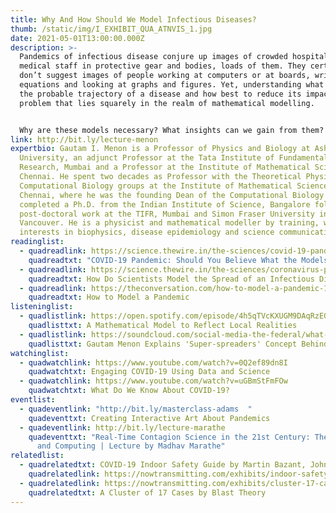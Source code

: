 ```yaml
---
title: Why And How Should We Model Infectious Diseases?
thumb: /static/img/I_EXHIBIT_QUA_ATNVIS_1.jpg
date: 2021-05-01T13:00:00.000Z
description: >-
  Pandemics of infectious disease conjure up images of crowded hospitals,
  medical staff in protective gear and bodies, loads of them. They certainly
  don’t suggest images of people working at computers or at boards, writing down
  equations and looking at graphs and figures. Yet, understanding what might be
  the probable trajectory of a disease and how best to reduce its impact is a
  problem that lies squarely in the realm of mathematical modelling. 


  Why are these models necessary? What insights can we gain from them? In this talk, Professor Gautam Menon will discuss these questions, as well as survey some epidemic models that are used to understand and model disease spread. Approaching these topics through a qualitative rather than technical lens, Menon will show how to develop the right intuition about what goes into modeling infectious diseases.
link: http://bit.ly/lecture-menon
expertbio: Gautam I. Menon is a Professor of Physics and Biology at Ashoka
  University, an adjunct Professor at the Tata Institute of Fundamental
  Research, Mumbai and a Professor at the Institute of Mathematical Sciences,
  Chennai. He spent two decades as Professor with the Theoretical Physics and
  Computational Biology groups at the Institute of Mathematical Sciences,
  Chennai, where he was the founding Dean of the Computational Biology group. He
  completed a Ph.D. from the Indian Institute of Science, Bangalore followed by
  post-doctoral work at the TIFR, Mumbai and Simon Fraser University in
  Vancouver. He is a physicist and mathematical modeller by training, with
  interests in biophysics, disease epidemiology and science communication.
readinglist:
  - quadreadlink: https://science.thewire.in/the-sciences/covid-19-pandemic-infectious-disease-transmission-sir-seir-icmr-indiasim-agent-based-modelling/
    quadreadtxt: "COVID-19 Pandemic: Should You Believe What the Models Say About India?"
  - quadreadlink: https://science.thewire.in/the-sciences/coronavirus-pandemic-infectious-disease-transmission-modelling-kermack-mckendrick-theory-seir-model/
    quadreadtxt: How Do Scientists Model the Spread of an Infectious Disease?
  - quadreadlink: https://theconversation.com/how-to-model-a-pandemic-134187
    quadreadtxt: How to Model a Pandemic
listeninglist:
  - quadlistlink: https://open.spotify.com/episode/4h5qTVcKXUGM9DAqRzEGOU
    quadlisttxt: A Mathematical Model to Reflect Local Realities
  - quadlistlink: https://soundcloud.com/social-media-the-federal/what-is-indian-exceptionalism-explains
    quadlisttxt: Gautam Menon Explains 'Super-spreaders' Concept Behind COVID-19
watchinglist:
  - quadwatchlink: https://www.youtube.com/watch?v=0Q2ef89dn8I
    quadwatchtxt: Engaging COVID-19 Using Data and Science
  - quadwatchlink: https://www.youtube.com/watch?v=uGBmStFmFOw
    quadwatchtxt: What Do We Know About COVID-19?
eventlist:
  - quadeventlink: "http://bit.ly/masterclass-adams  "
    quadeventtxt: Creating Interactive Art About Pandemics
  - quadeventlink: http://bit.ly/lecture-marathe
    quadeventtxt: "Real-Time Contagion Science in the 21st Century: The Role of Data
      and Computing | Lecture by Madhav Marathe"
relatedlist:
  - quadrelatedtxt: COVID-19 Indoor Safety Guide by Martin Bazant, John Bush, and Kasim Khan
    quadrelatedlink: https://nowtransmitting.com/exhibits/indoor-safety-guidelines/
  - quadrelatedlink: https://nowtransmitting.com/exhibits/cluster-17-cases/
    quadrelatedtxt: A Cluster of 17 Cases by Blast Theory
---
```

